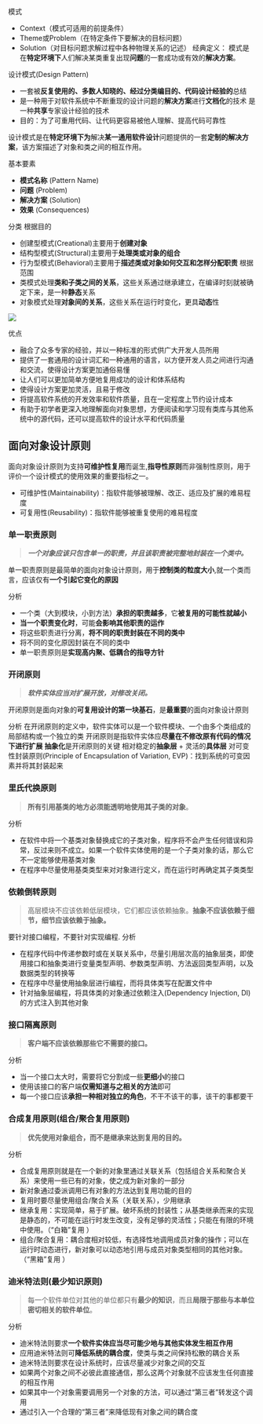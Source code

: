 

模式
+ Context（模式可适用的前提条件）
+ Theme或Problem（在特定条件下要解决的目标问题）
+ Solution（对目标问题求解过程中各种物理关系的记述）
经典定义：
模式是在**特定环境下**人们解决某类重复出现**问题**的一套成功或有效的**解决方案**。

设计模式(Design Pattern)
+ 一套被**反复使用的、多数人知晓的、经过分类编目的、代码设计经验的**总结
+ 是一种用于对软件系统中不断重现的设计问题的**解决方案**进行**文档化**的技术
是一种**共享**专家设计经验的技术
+ 目的：为了可重用代码、让代码更容易被他人理解、提高代码可靠性

设计模式是在**特定环境下为**解决**某一通用软件设计**问题提供的一套**定制的解决方案**，该方案描述了对象和类之间的相互作用。

基本要素
+ **模式名称** (Pattern Name) 
+ **问题** (Problem) 
+ **解决方案** (Solution) 
+ **效果** (Consequences) 

分类
根据目的
+ 创建型模式(Creational)主要用于**创建对象**
+ 结构型模式(Structural)主要用于**处理类或对象的组合**
+ 行为型模式(Behavioral)主要用于**描述类或对象如何交互和怎样分配职责**
 根据范围
 + 类模式处理**类和子类之间的关系**，这些关系通过继承建立，在编译时刻就被确定下来，是一种**静态**关系
+ 对象模式处理**对象间的关系**，这些关系在运行时变化，更具**动态**性
 
![](https://obs-pic-1309372570.cos.ap-chongqing.myqcloud.com/20220929112441.png)


优点
+ 融合了众多专家的经验，并以一种标准的形式供广大开发人员所用
+ 提供了一套通用的设计词汇和一种通用的语言，以方便开发人员之间进行沟通和交流，使得设计方案更加通俗易懂
+ 让人们可以更加简单方便地复用成功的设计和体系结构
+ 使得设计方案更加灵活，且易于修改
+ 将提高软件系统的开发效率和软件质量，且在一定程度上节约设计成本
+ 有助于初学者更深入地理解面向对象思想，方便阅读和学习现有类库与其他系统中的源代码，还可以提高软件的设计水平和代码质量

## 面向对象设计原则

面向对象设计原则为支持**可维护性复用**而诞生,**指导性原则**而非强制性原则，用于评价一个设计模式的使用效果的重要指标之一。
+ 可维护性(Maintainability)：指软件能够被理解、改正、适应及扩展的难易程度
+ 可复用性(Reusability)：指软件能够被重复使用的难易程度



### 单一职责原则

>***一个对象应该只包含单一的职责，并且该职责被完整地封装在一个类中。***

单一职责原则是最简单的面向对象设计原则，用于**控制类的粒度大小**,就一个类而言，应该仅有**一个引起它变化的原因**

分析
+ 一个类（大到模块，小到方法）**承担的职责越多**，它**被复用的可能性就越小**
+ **当一个职责变化时**，可能**会影响其他职责的运作**
+ 将这些职责进行分离，**将不同的职责封装在不同的类中**
+ 将不同的变化原因封装在不同的类中
+ 单一职责原则是**实现高内聚、低耦合的指导方针**


### 开闭原则

>***软件实体应当对扩展开放，对修改关闭。***

开闭原则是面向对象的**可复用设计的第一块基石**，是**最重要**的面向对象设计原则

分析
在开闭原则的定义中，软件实体可以是一个软件模块、一个由多个类组成的局部结构或一个独立的类
开闭原则是指软件实体应**尽量在不修改原有代码的情况下进行扩展**
**抽象化**是开闭原则的关键
相对稳定的**抽象层** + 灵活的**具体层**
对可变性封装原则(Principle of Encapsulation of Variation, EVP)：找到系统的可变因素并将其封装起来

### 里氏代换原则
>**所有引用基类的地方必须能透明地使用其子类的对象**。

分析
+ 在软件中将一个基类对象替换成它的子类对象，程序将不会产生任何错误和异常，反过来则不成立。如果一个软件实体使用的是一个子类对象的话，那么它不一定能够使用基类对象
+ 在程序中尽量使用基类类型来对对象进行定义，而在运行时再确定其子类类型



### 依赖倒转原则
>高层模块不应该依赖低层模块，它们都应该依赖抽象。**抽象不应该依赖于细节，细节应该依赖于抽象。**

要针对接口编程，不要针对实现编程.
分析
+ 在程序代码中传递参数时或在关联关系中，尽量引用层次高的抽象层类，即使用接口和抽象类进行变量类型声明、参数类型声明、方法返回类型声明，以及数据类型的转换等
+ 在程序中尽量使用抽象层进行编程，而将具体类写在配置文件中
+ 针对抽象层编程，将具体类的对象通过依赖注入(Dependency Injection, DI)的方式注入到其他对象

### 接口隔离原则
>**客户端不应该依赖那些它不需要的接口。**

分析
+ 当一个接口太大时，需要将它分割成一些**更细小**的接口
+ 使用该接口的客户端**仅需知道与之相关的方法**即可
+ 每一个接口应该**承担一种相对独立的角色**，不干不该干的事，该干的事都要干

### 合成复用原则(组合/聚合复用原则)
>**优先使用对象组合，而不是继承来达到复用的目的。**

分析
+ 合成复用原则就是在一个新的对象里通过关联关系（包括组合关系和聚合关系）来使用一些已有的对象，使之成为新对象的一部分
+ 新对象通过委派调用已有对象的方法达到复用功能的目的
+ 复用时要尽量使用组合/聚合关系（关联关系），少用继承
+ 继承复用：实现简单，易于扩展。破坏系统的封装性；从基类继承而来的实现是静态的，不可能在运行时发生改变，没有足够的灵活性；只能在有限的环境中使用。（“白箱”复用 ）
+ 组合/聚合复用：耦合度相对较低，有选择性地调用成员对象的操作；可以在运行时动态进行，新对象可以动态地引用与成员对象类型相同的其他对象。（“黑箱”复用 ）

### 迪米特法则(最少知识原则)
>每一个软件单位对其他的单位都只有**最少的知识**，而且**局限于那些与本单位密切相关的软件单位**。

分析
+ 迪米特法则要求**一个软件实体应当尽可能少地与其他实体发生相互作用**
+ 应用迪米特法则可**降低系统的耦合度**，使类与类之间保持松散的耦合关系
+ 迪米特法则要求在设计系统时，应该尽量减少对象之间的交互
+ 如果两个对象之间不必彼此直接通信，那么这两个对象就不应该发生任何直接的相互作用
+ 如果其中一个对象需要调用另一个对象的方法，可以通过“第三者”转发这个调用
+ 通过引入一个合理的“第三者”来降低现有对象之间的耦合度
